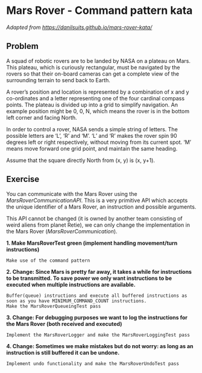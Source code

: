 # Mars Rover - Command pattern kata
*Adapted from https://danilsuits.github.io/mars-rover-kata/*

## Problem

A squad of robotic rovers are to be landed by NASA on a plateau on Mars. This plateau, which is curiously rectangular, must be navigated by the rovers so that their on-board cameras can get a complete view of the surrounding terrain to send back to Earth.

A rover’s position and location is represented by a combination of x and y co-ordinates and a letter representing one of the four cardinal compass points. The plateau is divided up into a grid to simplify navigation. An example position might be 0, 0, N, which means the rover is in the bottom left corner and facing North.

In order to control a rover, NASA sends a simple string of letters. The possible letters are ‘L’, ‘R’ and ‘M’. ‘L’ and ‘R’ makes the rover spin 90 degrees left or right respectively, without moving from its current spot. ‘M’ means move forward one grid point, and maintain the same heading.

Assume that the square directly North from (x, y) is (x, y+1).

## Exercise

You can communicate with the Mars Rover using the *MarsRoverCommunicationAPI*. 
This is a very primitive API which accepts the unique identifier of a Mars Rover, an instruction and possible arguments.

This API cannot be changed (it is owned by another team consisting of weird aliens from planet Retie), we can only change the implementation in the Mars Rover (*MarsRoverCommunication*).

**1. Make MarsRoverTest green (implement handling movement/turn instructions)**

    Make use of the command pattern
    
**2. Change: Since Mars is pretty far away, it takes a while for instructions to be transmitted. 
To save power we only want instructions to be executed when multiple instructions are available.**

    Buffer(queue) instructions and execute all buffered instructions as soon as you have MINIMUM_COMMAND_COUNT instructions.
    Make the MarsRoverQueueingTest pass
    
**3. Change: For debugging purposes we want to log the instructions for the Mars Rover (both received and executed)**

    Implement the MarsRoverLogger and make the MarsRoverLoggingTest pass
    
**4. Change: Sometimes we make mistakes but do not worry: as long as an instruction is still buffered it can be undone.**

    Implement undo functionality and make the MarsRoverUndoTest pass




